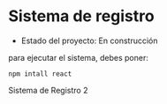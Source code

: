 <h1> Sistema de registro</h1>

  - Estado del proyecto: En construcción

para ejecutar el sistema, debes poner:

  ```npm intall react```


Sistema de Registro 2
